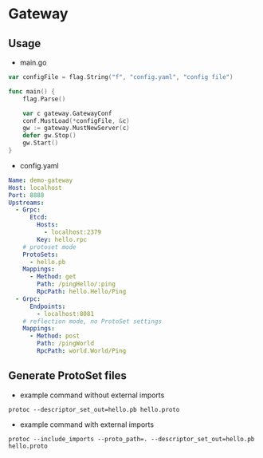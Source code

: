 # Gateway

## Usage

- main.go

```go
var configFile = flag.String("f", "config.yaml", "config file")

func main() {
	flag.Parse()

	var c gateway.GatewayConf
	conf.MustLoad(*configFile, &c)
	gw := gateway.MustNewServer(c)
	defer gw.Stop()
	gw.Start()
}
```

- config.yaml

```yaml
Name: demo-gateway
Host: localhost
Port: 8888
Upstreams:
  - Grpc:
      Etcd:
        Hosts:
          - localhost:2379
        Key: hello.rpc
    # protoset mode
    ProtoSets:
      - hello.pb
    Mappings:
      - Method: get
        Path: /pingHello/:ping
        RpcPath: hello.Hello/Ping
  - Grpc:
      Endpoints:
        - localhost:8081
    # reflection mode, no ProtoSet settings
    Mappings:
      - Method: post
        Path: /pingWorld
        RpcPath: world.World/Ping
```

## Generate ProtoSet files

- example command without external imports

```shell
protoc --descriptor_set_out=hello.pb hello.proto
```

- example command with external imports

```shell
protoc --include_imports --proto_path=. --descriptor_set_out=hello.pb hello.proto
```

